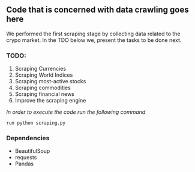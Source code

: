## Code that is concerned with data crawling goes here
We performed the first scraping stage by collecting data related to the crypo market. In the TDO below we, present the tasks to be done next.
### TODO:
1. Scraping Currencies
2. Scraping World Indices
3. Scraping most-active stocks
4. Scraping commodities
5. Scraping financial news
6. Improve the scraping engine

*In order to execute the code run the following command*
```
run python scraping.py
```
### Dependencies
- BeautifulSoup
- requests
- Pandas